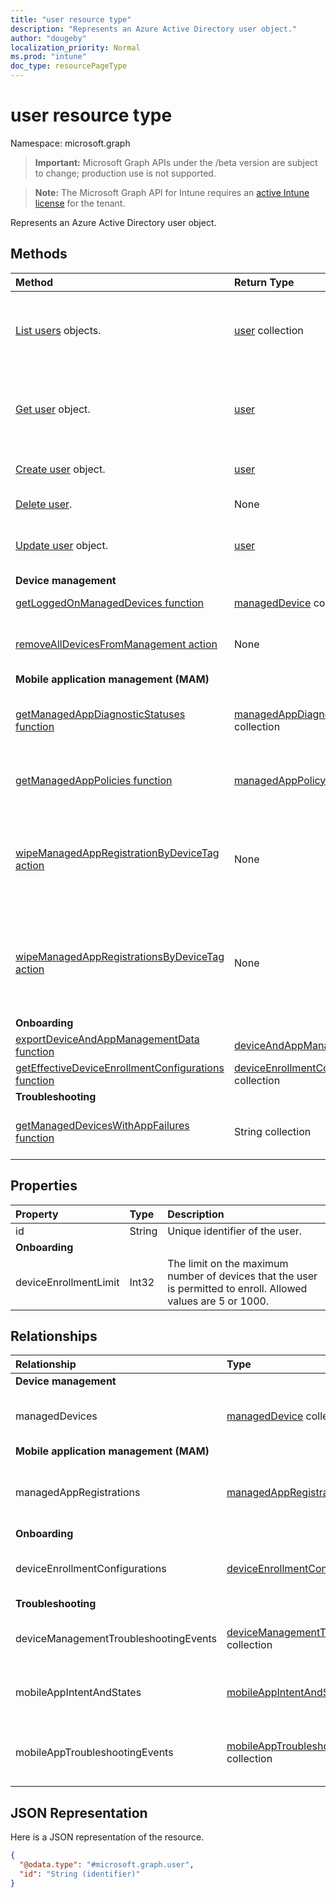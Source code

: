 ```yaml
---
title: "user resource type"
description: "Represents an Azure Active Directory user object."
author: "dougeby"
localization_priority: Normal
ms.prod: "intune"
doc_type: resourcePageType
---
```


# user resource type

Namespace: microsoft.graph

> **Important:** Microsoft Graph APIs under the /beta version are subject to change; production use is not supported.

> **Note:** The Microsoft Graph API for Intune requires an [active Intune license](https://go.microsoft.com/fwlink/?linkid=839381) for the tenant.

Represents an Azure Active Directory user object.

## Methods
|Method|Return Type|Description|
|:---|:---|:---|
|[List users](../api/intune-shared-user-list.md) objects.|[user](../resources/intune-shared-user.md) collection|List properties and relationships of the [user](../resources/intune-shared-user.md) objects.|
|[Get user](../api/intune-shared-user-get.md) object.|[user](../resources/intune-shared-user.md)|Read properties and relationships of the [user](../resources/intune-shared-user.md) object.|
|[Create user](../api/intune-shared-user-create.md) object.|[user](../resources/intune-shared-user.md)|Create a new [user](../resources/intune-shared-user.md) object.|
|[Delete user](../api/intune-shared-user-delete.md).|None|Deletes a [user](../resources/intune-shared-user.md).|
|[Update user](../api/intune-shared-user-update.md) object.|[user](../resources/intune-shared-user.md)|Update the properties of a [user](../resources/intune-shared-user.md) object.|
|**Device management**|
|[getLoggedOnManagedDevices function](../api/intune-shared-user-getloggedonmanageddevices.md)|[managedDevice](../resources/intune-devices-manageddevice.md) collection|Not yet documented|
|[removeAllDevicesFromManagement action](../api/intune-shared-user-removealldevicesfrommanagement.md)|None|Retire all devices from management for this user|
|**Mobile application management (MAM)**|
|[getManagedAppDiagnosticStatuses function](../api/intune-shared-user-getmanagedappdiagnosticstatuses.md)|[managedAppDiagnosticStatus](../resources/intune-mam-managedappdiagnosticstatus.md) collection|Gets diagnostics validation status for a given user.|
|[getManagedAppPolicies function](../api/intune-shared-user-getmanagedapppolicies.md)|[managedAppPolicy](../resources/intune-mam-managedapppolicy.md) collection|Gets app restrictions for a given user.|
|[wipeManagedAppRegistrationByDeviceTag action](../api/intune-shared-user-wipemanagedappregistrationbydevicetag.md)|None|Issues a wipe operation on an app registration with specified device tag.|
|[wipeManagedAppRegistrationsByDeviceTag action](../api/intune-shared-user-wipemanagedappregistrationsbydevicetag.md)|None|Issues a wipe operation on an app registration with specified device tag.|
|**Onboarding**|
|[exportDeviceAndAppManagementData function](../api/intune-shared-user-exportdeviceandappmanagementdata.md)|[deviceAndAppManagementData](../resources/intune-onboarding-deviceandappmanagementdata.md)|Not yet documented|
|[getEffectiveDeviceEnrollmentConfigurations function](../api/intune-shared-user-geteffectivedeviceenrollmentconfigurations.md)|[deviceEnrollmentConfiguration](../resources/intune-shared-deviceenrollmentconfiguration.md) collection|Not yet documented|
|**Troubleshooting**|
|[getManagedDevicesWithAppFailures function](../api/intune-shared-user-getmanageddeviceswithappfailures.md)|String collection|Retrieves the list of devices with failed apps.|


## Properties
|Property|Type|Description|
|:---|:---|:---|
|id|String|Unique identifier of the user.|
|**Onboarding**|
|deviceEnrollmentLimit|Int32|The limit on the maximum number of devices that the user is permitted to enroll. Allowed values are 5 or 1000.|

## Relationships
|Relationship|Type|Description|
|:---|:---|:---|
|**Device management**|
|managedDevices|[managedDevice](../resources/intune-devices-manageddevice.md) collection|The managed devices associated with the user.|
|**Mobile application management (MAM)**|
|managedAppRegistrations|[managedAppRegistration](../resources/intune-mam-managedappregistration.md) collection|Zero or more managed app registrations that belong to the user.|
|**Onboarding**|
|deviceEnrollmentConfigurations|[deviceEnrollmentConfiguration](../resources/intune-shared-deviceenrollmentconfiguration.md) collection|Get enrollment configurations targeted to the user|
|**Troubleshooting**|
|deviceManagementTroubleshootingEvents|[deviceManagementTroubleshootingEvent](../resources/intune-troubleshooting-devicemanagementtroubleshootingevent.md) collection|The list of troubleshooting events for this user.|
|mobileAppIntentAndStates|[mobileAppIntentAndState](../resources/intune-troubleshooting-mobileappintentandstate.md) collection|The list of troubleshooting events for this user.|
|mobileAppTroubleshootingEvents|[mobileAppTroubleshootingEvent](../resources/intune-shared-mobileapptroubleshootingevent.md) collection|The list of mobile app troubleshooting events for this user.|

## JSON Representation
Here is a JSON representation of the resource.
<!-- {
  "blockType": "resource",
  "keyProperty": "id",
  "@odata.type": "microsoft.graph.user"
}
-->
``` json
{
  "@odata.type": "#microsoft.graph.user",
  "id": "String (identifier)"
}
```





